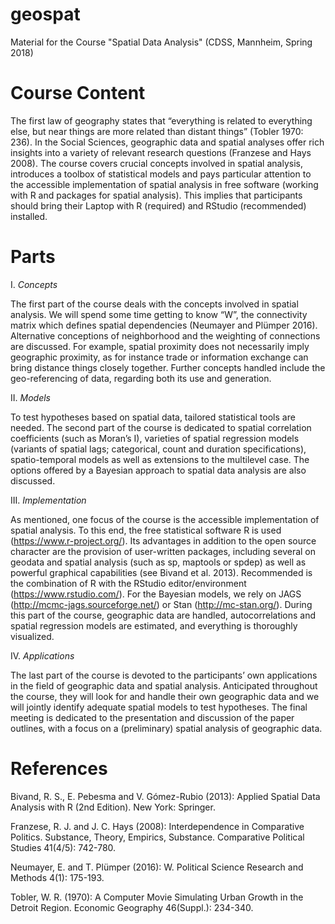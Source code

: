 # geospat
Material for the Course "Spatial Data Analysis" (CDSS, Mannheim, Spring 2018)


# Course Content

The first law of geography states that “everything is related to everything else, but near things are more related than distant things” (Tobler 1970: 236). In the Social Sciences, geographic data and spatial analyses offer rich insights into a variety of relevant research questions (Franzese and Hays 2008). The course covers crucial concepts involved in spatial analysis, introduces a toolbox of statistical models and pays particular attention to the accessible implementation of spatial analysis in free software (working with R and packages for spatial analysis). This implies that participants should bring their Laptop with R (required) and RStudio (recommended) installed. 
 

# Parts

I. *Concepts*

The first part of the course deals with the concepts involved in spatial analysis. We will spend some time getting to know “W”, the connectivity matrix which defines spatial dependencies (Neumayer and Plümper 2016). Alternative conceptions of neighborhood and the weighting of connections are discussed. For example, spatial proximity does not necessarily imply geographic proximity, as for instance trade or information exchange can bring distance things closely together. Further concepts handled include the geo-referencing of data, regarding both its use and generation.

II. *Models*

To test hypotheses based on spatial data, tailored statistical tools are needed. The second part of the course is dedicated to spatial correlation coefficients (such as Moran’s I), varieties of spatial regression models (variants of spatial lags; categorical, count and duration specifications), spatio-temporal models as well as extensions to the multilevel case. The options offered by a Bayesian approach to spatial data analysis are also discussed.

III. *Implementation*

As mentioned, one focus of the course is the accessible implementation of spatial analysis. To this end, the free statistical software R is used (https://www.r-project.org/). Its advantages in addition to the open source character are the provision of user-written packages, including several on geodata and spatial analysis (such as sp, maptools or spdep) as well as powerful graphical capabilities (see Bivand et al. 2013). Recommended is the combination of R with the RStudio editor/environment (https://www.rstudio.com/). For the Bayesian models, we rely on JAGS (http://mcmc-jags.sourceforge.net/) or Stan (http://mc-stan.org/). During this part of the course, geographic data are handled, autocorrelations and spatial regression models are estimated, and everything is thoroughly visualized.

IV. *Applications*

The last part of the course is devoted to the participants’ own applications in the field of geographic data and spatial analysis. Anticipated throughout the course, they will look for and handle their own geographic data and we will jointly identify adequate spatial models to test hypotheses. The final meeting is dedicated to the presentation and discussion of the paper outlines, with a focus on a (preliminary) spatial analysis of geographic data.


# References

Bivand, R. S., E. Pebesma and V. Gómez-Rubio (2013): Applied Spatial Data Analysis with R (2nd Edition). New York: Springer.

Franzese, R. J. and J. C. Hays (2008): Interdependence in Comparative Politics. Substance, Theory, Empirics, Substance. Comparative Political Studies 41(4/5): 742-780.

Neumayer, E. and T. Plümper (2016): W. Political Science Research and Methods 4(1): 175-193.

Tobler, W. R. (1970): A Computer Movie Simulating Urban Growth in the Detroit Region. Economic Geography 46(Suppl.): 234-340.

